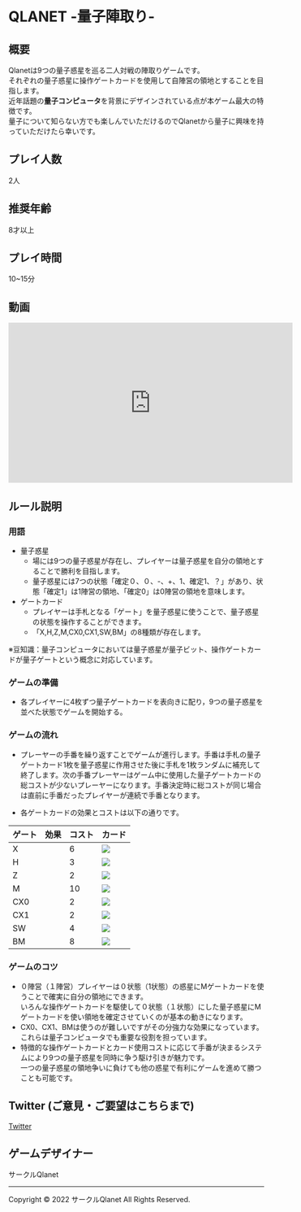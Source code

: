 # QLANET -量子陣取り-

## 概要
Qlanetは9つの量子惑星を巡る二人対戦の陣取りゲームです。  
それぞれの量子惑星に操作ゲートカードを使用して自陣営の領地とすることを目指します。  
近年話題の**量子コンピュータ**を背景にデザインされている点が本ゲーム最大の特徴です。  
量子について知らない方でも楽しんでいただけるのでQlanetから量子に興味を持っていただけたら幸いです。

## プレイ人数
2人
## 推奨年齢
8才以上
## プレイ時間
10~15分

## 動画

<iframe width="560" height="315" src="https://www.youtube.com/embed/Ny17yqxpFA4" title="YouTube video player" frameborder="0" allow="accelerometer; autoplay; clipboard-write; encrypted-media; gyroscope; picture-in-picture" allowfullscreen></iframe>

<!-- [youtube](https://youtu.be/Ny17yqxpFA4) -->

## ルール説明

### 用語

- 量子惑星
    - 場には9つの量子惑星が存在し、プレイヤーは量子惑星を自分の領地とすることで勝利を目指します。
    - 量子惑星には7つの状態「確定０、０、-、+、1、確定1、？」があり、状態「確定1」は1陣営の領地、「確定0」は0陣営の領地を意味します。
- ゲートカード
    - プレイヤーは手札となる「ゲート」を量子惑星に使うことで、量子惑星の状態を操作することができます。
    - 「X,H,Z,M,CX0,CX1,SW,BM」の8種類が存在します。

※豆知識：量子コンピュータにおいては量子惑星が量子ビット、操作ゲートカードが量子ゲートという概念に対応しています。


### ゲームの準備

- 各プレイヤーに4枚ずつ量子ゲートカードを表向きに配り，9つの量子惑星を並べた状態でゲームを開始する。

### ゲームの流れ
- プレーヤーの手番を繰り返すことでゲームが進行します。手番は手札の量子ゲートカード1枚を量子惑星に作用させた後に手札を1枚ランダムに補充して終了します。次の手番プレーヤーはゲーム中に使用した量子ゲートカードの総コストが少ないプレーヤーになります。手番決定時に総コストが同じ場合は直前に手番だったプレイヤーが連続で手番となります。

- 各ゲートカードの効果とコストは以下の通りです。

| ゲート | 効果 | コスト | カード |
| ---- | ---- | ---- | ---- |
| X   |   | 6 | <img src="https://github.com/QuantumComputerStudy/QuantumEncamp/blob/dev/Assets/Resources/X.png?raw=true"> |
| H   |   | 3 | <img src="https://github.com/QuantumComputerStudy/QuantumEncamp/blob/dev/Assets/Resources/H.png?raw=true"> |
| Z   |   | 2 | <img src="https://github.com/QuantumComputerStudy/QuantumEncamp/blob/dev/Assets/Resources/Z.png?raw=true"> |
| M   |   | 10 | <img src="https://github.com/QuantumComputerStudy/QuantumEncamp/blob/dev/Assets/Resources/M.png?raw=true"> |
| CX0 |   | 2 | <img src="https://github.com/QuantumComputerStudy/QuantumEncamp/blob/dev/Assets/Resources/CX0.png?raw=true"> |
| CX1 |   | 2 | <img src="https://github.com/QuantumComputerStudy/QuantumEncamp/blob/dev/Assets/Resources/CX1.png?raw=true"> |
| SW |   | 4 | <img src="https://github.com/QuantumComputerStudy/QuantumEncamp/blob/dev/Assets/Resources/SW.png?raw=true"> |
| BM |   | 8 | <img src="https://github.com/QuantumComputerStudy/QuantumEncamp/blob/dev/Assets/Resources/BM.png?raw=true"> |

### ゲームのコツ
- ０陣営（１陣営）プレイヤーは０状態（1状態）の惑星にMゲートカードを使うことで確実に自分の領地にできます。  
いろんな操作ゲートカードを駆使して０状態（１状態）にした量子惑星にMゲートカードを使い領地を確定させていくのが基本の動きになります。
- CX0、CX1、BMは使うのが難しいですがその分強力な効果になっています。  
これらは量子コンピュータでも重要な役割を担っています。
- 特徴的な操作ゲートカードとカード使用コストに応じて手番が決まるシステムにより9つの量子惑星を同時に争う駆け引きが魅力です。  
一つの量子惑星の領地争いに負けても他の惑星で有利にゲームを進めて勝つことも可能です。

## Twitter (ご意見・ご要望はこちらまで)
[Twitter](https://twitter.com/qlanet_game)


## ゲームデザイナー
サークルQlanet


---
<footer>
<div class="container">
    <p>Copyright © 2022 サークルQlanet All Rights Reserved. </p>
</div>
</footer>
